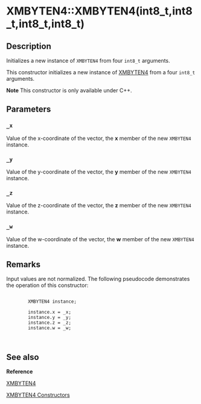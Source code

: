 # XMBYTEN4::XMBYTEN4(int8_t,int8_t,int8_t,int8_t)

## Description

Initializes a new instance of `XMBYTEN4` from four `int8_t` arguments.

This constructor initializes a new instance of [XMBYTEN4](https://msdn.microsoft.com/62d61a35-8674-4855-b09c-f351363cd50b) from a
four `int8_t` arguments.

**Note** This constructor is only available under C++.

## Parameters

### `_x`

Value of the x-coordinate of the vector, the **x** member of the new
`XMBYTEN4` instance.

### `_y`

Value of the y-coordinate of the vector, the **y** member of the new
`XMBYTEN4` instance.

### `_z`

Value of the z-coordinate of the vector, the **z** member of the new
`XMBYTEN4` instance.

### `_w`

Value of the w-coordinate of the vector, the **w** member of the new
`XMBYTEN4` instance.

## Remarks

Input values are not normalized. The following pseudocode demonstrates the operation of
this constructor:

```

	    XMBYTEN4 instance;

	    instance.x = _x;
	    instance.y = _y;
	    instance.z = _z;
	    instance.w = _w;

	
```

## See also

**Reference**

[XMBYTEN4](https://learn.microsoft.com/windows/desktop/api/directxpackedvector/ns-directxpackedvector-xmbyten4)

[XMBYTEN4 Constructors](https://learn.microsoft.com/windows/desktop/dxmath/xmbyten4-ctor)